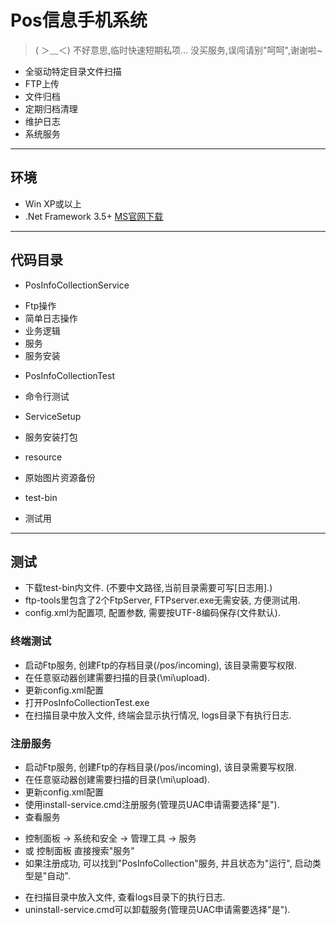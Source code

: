 # Pos信息手机系统
> ( ＞﹏＜) 不好意思,临时快速短期私项... 没买服务,误闯请别"呵呵",谢谢啦~


* 全驱动特定目录文件扫描
* FTP上传
* 文件归档
* 定期归档清理
* 维护日志
* 系统服务

- - - - - - - - - -

## 环境
* Win XP或以上
* .Net Framework 3.5+ [MS官网下载](http://www.microsoft.com/zh-CN/download/details.aspx?id=21 ".Net Framework")

- - - - - - - - - -

## 代码目录

+ PosInfoCollectionService 
 * Ftp操作
 * 简单日志操作
 * 业务逻辑
 * 服务
 * 服务安装
+ PosInfoCollectionTest
 * 命令行测试
+ ServiceSetup
 * 服务安装打包
+ resource
 * 原始图片资源备份
+ test-bin
 * 测试用

- - - - - - - - - -

## 测试
* 下载test-bin内文件. (不要中文路径,当前目录需要可写[日志用].)
* ftp-tools里包含了2个FtpServer, FTPserver.exe无需安装, 方便测试用.
* config.xml为配置项, 配置参数, 需要按UTF-8编码保存(文件默认).

### 终端测试
* 启动Ftp服务, 创建Ftp的存档目录(/pos/incoming), 该目录需要写权限.
* 在任意驱动器创建需要扫描的目录(\mi\upload).
* 更新config.xml配置
* 打开PosInfoCollectionTest.exe
* 在扫描目录中放入文件, 终端会显示执行情况, logs目录下有执行日志.

### 注册服务
* 启动Ftp服务, 创建Ftp的存档目录(/pos/incoming), 该目录需要写权限.
* 在任意驱动器创建需要扫描的目录(\mi\upload).
* 更新config.xml配置
* 使用install-service.cmd注册服务(管理员UAC申请需要选择"是").
* 查看服务
 - 控制面板 -> 系统和安全 -> 管理工具 -> 服务
 - 或 控制面板 直接搜索"服务"
 - 如果注册成功, 可以找到"PosInfoCollection"服务, 并且状态为"运行", 启动类型是"自动".
* 在扫描目录中放入文件, 查看logs目录下的执行日志.
* uninstall-service.cmd可以卸载服务(管理员UAC申请需要选择"是").